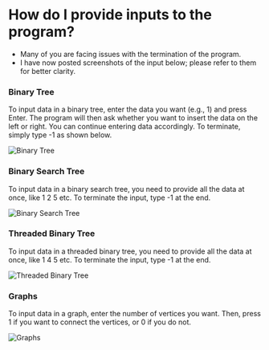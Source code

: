 # How do I provide inputs to the program?
- Many of you are facing issues with the termination of the program. 
- I have now posted screenshots of the input below; please refer to them for better clarity.


</head>
<body>
    <h3>Binary Tree</h3> 
    <p>To input data in a binary tree, enter the data you want (e.g., 1) and press Enter. The program will then ask whether you want to insert the data on the left or right. You can continue entering data accordingly. To terminate, simply type -1 as shown below.<p/>
    <img src="https://github.com/user-attachments/assets/8116f875-4a72-44f9-bd8d-dfdf42f6a489" alt="Binary Tree">
    <h3>Binary Search Tree</h3>
    <p>To input data in a binary search tree, you need to provide all the data at once, like 1 2 5 etc. To terminate the input, type -1 at the end. <p/>
    <img src="https://github.com/user-attachments/assets/3dddaf2e-a0e2-49f3-8b00-f20ec80e5280" alt="Binary Search Tree">
    <h3>Threaded Binary Tree</h3>
    <p>To input data in a threaded binary tree, you need to provide all the data at once, like 1 4 5 etc. To terminate the input, type -1 at the end. <p/>
    <img src="https://github.com/user-attachments/assets/4959f648-81a6-4af3-956b-4ac7607cd83c" alt="Threaded Binary Tree">
    <h3>Graphs</h3>
    <p>To input data in a graph, enter the number of vertices you want. Then, press 1 if you want to connect the vertices, or 0 if you do not. <p/>
    <img src="https://github.com/user-attachments/assets/9687feee-22fb-4163-8e4d-8bdf5611a6f2" alt="Graphs">
</body>
</html>
